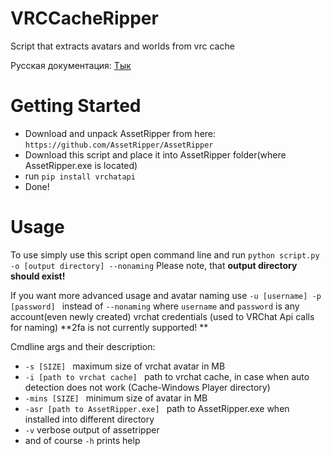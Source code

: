 # VRCCacheRipper
Script that extracts avatars and worlds from vrc cache

Русская документация: [Тык](Rudoc.md)
# Getting Started
- Download and unpack AssetRipper from here: `https://github.com/AssetRipper/AssetRipper`
- Download this script and place it into AssetRipper folder(where AssetRipper.exe is located)
- run `pip install vrchatapi`
- Done!

# Usage
To use simply use this script open command line and run `python script.py -o [output directory] --nonaming` Please note, that **output directory should exist!**

If you want more advanced usage and avatar naming use `-u [username] -p [password] ` instead of `--nonaming`
where `username` and `password` is any account(even newly created) vrchat credentials (used to VRChat Api calls for naming) **2fa is not currently supported! **


Cmdline args and their description:
- `-s [SIZE] ` maximum size of vrchat avatar in MB
- `-i [path to vrchat cache] ` path to vrchat cache, in case when auto detection does not work (Cache-Windows Player directory)
- `-mins [SIZE] ` minimum size of avatar in MB
- `-asr [path to AssetRipper.exe] ` path to AssetRipper.exe when installed into different directory
- `-v` verbose output of assetripper
- and of course `-h` prints help
